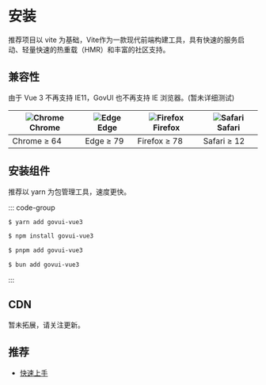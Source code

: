 # 安装

推荐项目以 vite 为基础，Vite作为一款现代前端构建工具，具有快速的服务启动、轻量快速的热重载（HMR）和丰富的社区支持。

## 兼容性

由于 Vue 3 不再支持 IE11，GovUI 也不再支持 IE 浏览器。(暂未详细测试)

<table>
	<thead>
  <tr>
    <th><img src="https://cdn.jsdelivr.net/npm/@browser-logos/chrome/chrome_32x32.png" alt="Chrome"> Chrome</th>
    <th><img src="https://cdn.jsdelivr.net/npm/@browser-logos/edge/edge_32x32.png" alt="Edge"> Edge</th>
    <th><img src="https://cdn.jsdelivr.net/npm/@browser-logos/firefox/firefox_32x32.png" alt="Firefox"> Firefox</th>
    <th><img src="https://cdn.jsdelivr.net/npm/@browser-logos/safari/safari_32x32.png" alt="Safari"> Safari</th>
  </tr>
  </thead>
  <tbody>
  <tr>
    <td>Chrome ≥ 64</td>
    <td>Edge ≥ 79</td>
    <td>Firefox ≥ 78</td>
    <td>Safari ≥ 12</td>
  </tr>
  </tbody>
</table>

## 安装组件

推荐以 yarn 为包管理工具，速度更快。

::: code-group

```sh [yarn]
$ yarn add govui-vue3
```

```sh [npm]
$ npm install govui-vue3
```

```sh [pnpm]
$ pnpm add govui-vue3
```

```sh [bun]
$ bun add govui-vue3
```
:::


## CDN

暂未拓展，请关注更新。

## 推荐
+ [快速上手](./quickstart.html)
